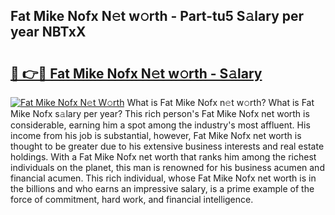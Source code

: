 ## Fat Mike Nofx N𝚎t w𝚘rth - Part-tu5 S𝚊lary per year NBTxX

# <h2><a href="http://gc2rwk.nevu.top/?p=Fat+Mike+Nofx">🔗 👉🔴 Fat Mike Nofx N𝚎t w𝚘rth - S𝚊lary</a></h2>

[![Fat Mike Nofx N𝚎t W𝚘rth](https://i.imgur.com/Oavwk0R.jpeg)](http://gc2rwk.nevu.top/?p=Fat+Mike+Nofx)
What is Fat Mike Nofx n𝚎t w𝚘rth? What is Fat Mike Nofx s𝚊lary per year?
This rich person's Fat Mike Nofx net worth is considerable, earning him a spot among the industry's most affluent. His income from his job is substantial, however, Fat Mike Nofx net worth is thought to be greater due to his extensive business interests and real estate holdings. With a Fat Mike Nofx net worth that ranks him among the richest individuals on the planet, this man is renowned for his business acumen and financial acumen. This rich individual, whose Fat Mike Nofx net worth is in the billions and who earns an impressive salary, is a prime example of the force of commitment, hard work, and financial intelligence.
